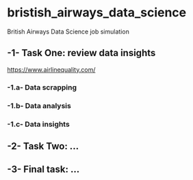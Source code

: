 # bristish_airways_data_science
British Airways Data Science job simulation

## -1- Task One: review data insights
https://www.airlinequality.com/

### -1.a- Data scrapping
### -1.b- Data analysis
### -1.c- Data insights

## -2- Task Two: ...

## -3- Final task: ...
